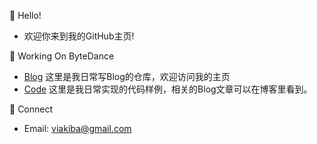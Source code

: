 :wave: Hello!

* 欢迎你来到我的GitHub主页!

:memo: Working On ByteDance

* [Blog](https://viakiba.github.io "blog") 这里是我日常写Blog的仓库，欢迎访问我的主页 
* [Code](https://github.com/viakiba/viakiba "viakiba") 这里是我日常实现的代码样例，相关的Blog文章可以在博客里看到。

:man: Connect

* Email: [viakiba@gmail.com](mailto:viakiba@gmail.com "viakiba@gmail.com") 
